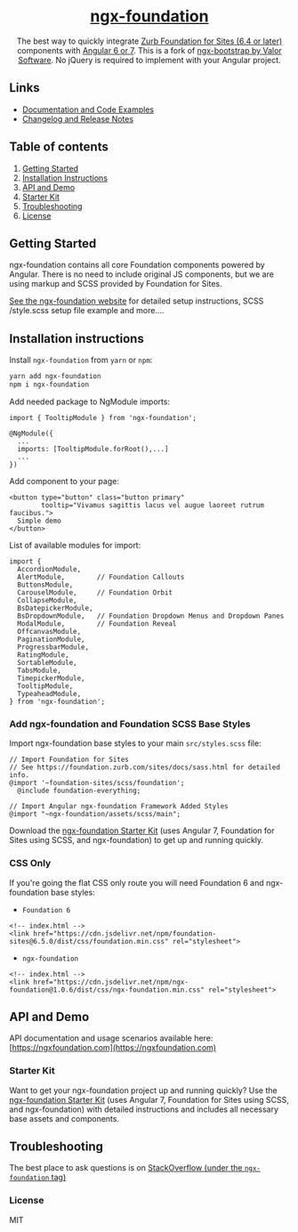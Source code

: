 <a href="http://ngxfoundation.com">
    <h1 align="center">ngx-foundation</h1>
</a>

<p align="center">
The best way to quickly integrate <a href="https://foundation.zurb.com/">Zurb Foundation for Sites (6.4 or later)</a>  components with <a href="https://angular.io/">Angular 6 or 7</a>. This is a fork of <a href="https://valor-software.com/ngx-bootstrap" target="_blank">ngx-bootstrap by Valor Software</a>. No jQuery is required to implement with your Angular project.
</p>

## Links
- [Documentation and Code Examples](https://ngxfoundation.com)
- [Changelog and Release Notes](https://github.com/nthompson777/ngx-foundation/blob/master/CHANGELOG.md)


## Table of contents
1. [Getting Started](#getting-started)
2. [Installation Instructions](#installation-instructions)
3. [API and Demo](#api-and-demo)
4. [Starter Kit](#starter-kit)
5. [Troubleshooting](#troubleshooting)
6. [License](#license)

## Getting Started

ngx-foundation contains all core Foundation components powered by Angular. There is no need to include original JS components, but we are using markup and SCSS provided by Foundation for Sites.

[See the ngx-foundation website](https://www.ngxfoundation.com/getting-started) for detailed setup instructions, SCSS /style.scss setup file example and more....

## Installation instructions

Install `ngx-foundation` from `yarn` or `npm`:
```bash
yarn add ngx-foundation
npm i ngx-foundation
```

Add needed package to NgModule imports:
```
import { TooltipModule } from 'ngx-foundation';

@NgModule({
  ...
  imports: [TooltipModule.forRoot(),...]
  ...
})
```

Add component to your page:
```
<button type="button" class="button primary"
        tooltip="Vivamus sagittis lacus vel augue laoreet rutrum faucibus.">
  Simple demo
</button>
```

List of available modules for import:

```
import {
  AccordionModule,
  AlertModule,        // Foundation Callouts
  ButtonsModule,
  CarouselModule,     // Foundation Orbit
  CollapseModule,
  BsDatepickerModule,
  BsDropdownModule,   // Foundation Dropdown Menus and Dropdown Panes
  ModalModule,        // Foundation Reveal
  OffcanvasModule,
  PaginationModule,
  ProgressbarModule,
  RatingModule,
  SortableModule,
  TabsModule,
  TimepickerModule,
  TooltipModule,
  TypeaheadModule,
} from 'ngx-foundation';
```
### Add ngx-foundation and Foundation SCSS Base Styles
Import ngx-foundation base styles to your main `src/styles.scss` file:

```
// Import Foundation for Sites
// See https://foundation.zurb.com/sites/docs/sass.html for detailed info.
@import '~foundation-sites/scss/foundation';
  @include foundation-everything;

// Import Angular ngx-foundation Framework Added Styles
@import "~ngx-foundation/assets/scss/main";
```

Download the [ngx-foundation Starter Kit](https://github.com/nthompson777/ngx-foundation-starterkit) (uses Angular 7, Foundation for Sites using SCSS, and ngx-foundation) to get up and running quickly.

### CSS Only 
If you're going the flat CSS only route you will need Foundation 6 and ngx-foundation base styles:
- `Foundation 6`
```
<!-- index.html -->
<link href="https://cdn.jsdelivr.net/npm/foundation-sites@6.5.0/dist/css/foundation.min.css" rel="stylesheet">
```
- `ngx-foundation`
```
<!-- index.html -->
<link href="https://cdn.jsdelivr.net/npm/ngx-foundation@1.0.6/dist/css/ngx-foundation.min.css" rel="stylesheet">
```

## API and Demo

API documentation and usage scenarios available here:
[https://ngxfoundation.com](https://ngxfoundation.com)

### Starter Kit

Want to get your ngx-foundation project up and running quickly? Use the [ngx-foundation Starter Kit](https://github.com/nthompson777/ngx-foundation-starterkit) (uses Angular 7, Foundation for Sites using SCSS, and ngx-foundation) with detailed instructions and includes all necessary base assets and components.    

## Troubleshooting

The best place to ask questions is on [StackOverflow (under the `ngx-foundation` tag)](https://stackoverflow.com/questions/tagged/ngx-foundation)

### License

MIT

